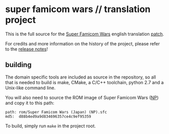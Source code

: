 # super famicom wars // translation project

This is the full source for the [Super Famicom Wars] english translation [patch].

For credits and more information on the history of the project, please refer to the [release notes](./docs/release/mb-sfwe.txt)!


## building

The domain specific tools are included as source in the repository, so all that 
is needed to build is make, CMake, a C/C++ toolchain, python 2.7 and a Unix-like command line.

You will also need to source the ROM image of Super Famicom Wars ([NP]) and copy 
it to this path:

```
path: rom/Super Famicom Wars (Japan) (NP).sfc
md5:  d88b4ed9a9d834696357ce4c9ef95359
```

To build, simply run `make` in the project root.


[Super Famicom Wars]: https://www.nintendo.co.jp/n02/shvc/bfwj/index.html
[patch]: https://www.romhacking.net/translations/3354/
[NP]: https://en.wikipedia.org/wiki/Nintendo_Power_(cartridge)
